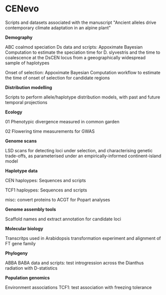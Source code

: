 # CENevo
Scripts and datasets associated with the manuscript "Ancient alleles drive contemporary climate adaptation in an alpine plant"

**Demography**

ABC coalmod speciation Ds data and scripts: Appoximate Bayesian Computation to estimate the speciation time for D. slyvestris and the time to coalescence at the DsCEN locus from a geeographically widespread sample of haplotypes

Onset of selection: Appoximate Bayesian Computation workflow to estimate the time of onset of selection for candidate regions

**Distribution modelling**

Scripts to perform allele/haplotype distribution models, with past and future temporal projections

**Ecology**

01 Phenotypic divergence measured in common garden

02 Flowering time measurements for GWAS

**Genome scans**

LSD scans for detecting loci under selection, and characterising genetic trade-offs, as parameterised under an empirically-informed continent-island model

**Haplotype data**

CEN haploypes: Sequences and scripts

TCF1 haploypes: Sequences and scripts

misc: convert proteins to ACGT for Popart analyses

**Genome assembly tools**

Scaffold names and extract annotation for candidate loci


**Molecular biology**

Transcritps used in Arabidopsis transformation experiment and alignment of FT gene family



**Phylogeny**

ABBA BABA data and scripts: test introgression across the Dianthus radiation with D-statistics

**Population genomics**

Environment associations TCF1: test association with freezing tolerance
